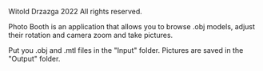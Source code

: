 Witold Drzazga 2022
All rights reserved.

Photo Booth is an application that allows you to browse .obj models, adjust their rotation and camera zoom
and take pictures.

Put you .obj and .mtl files in the "Input" folder. Pictures are saved in the "Output" folder.
